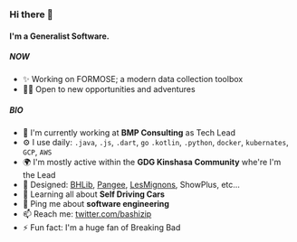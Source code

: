 ### Hi there 👋

#### I'm a Generalist Software.

##### NOW

- ✨ Working on FORMOSE; a modern data collection toolbox
- 🧑‍🎤 Open to new opportunities and adventures

##### BIO

- 🏢 I'm currently working at **BMP Consulting** as Tech Lead
- ⚙️ I use daily: `.java`, `.js`, `.dart`, `go` `.kotlin`, `.python`, `docker`, `kubernates`, `GCP`, `AWS`
- 🌍 I'm mostly active within the **GDG Kinshasa Community** whe're I'm the Lead
- 💅 Designed: [BHLib](https://github.com/bashizip/business-hours-picker), [Pangee](https://github.com/bashizip/pangee), [LesMignons](https://github.com/bashizip/les-mignons), ShowPlus, etc…
- 🌱 Learning all about **Self Driving Cars**
- 💬 Ping me about **software engineering**
- 📫 Reach me: [twitter.com/bashizip](https://twitter.com/bashizip)
- ⚡️ Fun fact: I'm a huge fan of Breaking Bad
